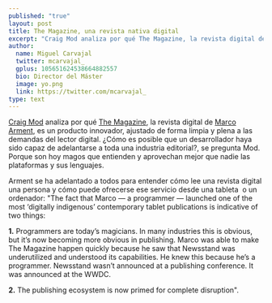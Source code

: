 ```yaml
---
published: "true"
layout: post
title: The Magazine, una revista nativa digital
excerpt: "Craig Mod analiza por qué The Magazine, la revista digital de Marco Arment, es un producto innovador, ajustado de forma limpia y plena a las demandas del lector digital. ¿Cómo es posible que un desarrollador haya sido capaz de adelantarse a toda una industria editorial?, se pregunta Mod. Porque son hoy magos que entienden y aprovechan mejor que nadie las plataformas y sus lenguajes." 
author:
  name: Miguel Carvajal
  twitter: mcarvajal_
  gplus: 105651624538664882557 
  bio: Director del Máster
  image: yo.png
  link: https://twitter.com/mcarvajal_
type: text
---
```

[Craig Mod](http://craigmod.com/journal/subcompact_publishing/ "Ensayo sobre las publicaciones digitales") analiza por qué [The Magazine](http://the-magazine.org/ "The Magazine"), la revista digital de [Marco Arment](http://www.marco.org/ "Marco Arment"), es un producto innovador, ajustado de forma limpia y plena a las demandas del lector digital. ¿Cómo es posible que un desarrollador haya sido capaz de adelantarse a toda una industria editorial?, se pregunta Mod. Porque son hoy magos que entienden y aprovechan mejor que nadie las plataformas y sus lenguajes.

Arment se ha adelantado a todos para entender cómo lee una revista digital una persona y cómo puede ofrecerse ese servicio desde una tableta  o un ordenador: "The fact that Marco — a programmer — launched one of the most ‘digitally indigenous’ contemporary tablet publications is indicative of two things: 

**1.** Programmers are today’s magicians. In many industries this is obvious, but it’s now becoming more obvious in publishing. Marco was able to make The Magazine happen quickly because he saw that Newsstand was underutilized and understood its capabilities. He knew this because he’s a programmer. Newsstand wasn’t announced at a publishing conference. It was announced at the WWDC. 

**2.** The publishing ecosystem is now primed for complete disruption".
